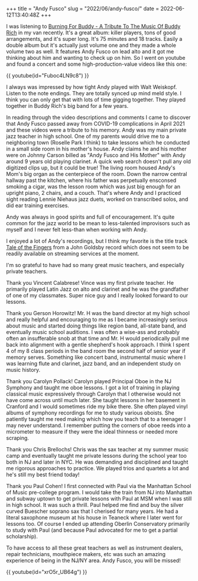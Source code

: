 +++
title = "Andy Fusco"
slug = "2022/06/andy-fusco/"
date = 2022-06-12T13:40:48Z
+++

I was listening to [Burning For Buddy - A Tribute To The Music Of Buddy Rich](https://album.link/y/OLAK5uy_nIOu1vSYSWDkpoT8_57Nh5MpRVf0TxDAo) in my van recently. It's a great album: killer players, tons of good arrangements, and it's super long. It's 75 minutes and 18 tracks. Easily a double album but it's actually just volume one and they made a whole volume two as well. It features Andy Fusco on lead alto and it got me thinking about him and wanting to check up on him. So I went on youtube and found a concert and some high-production-value videos like this one:

{{ youtube(id="Fuboc4LN9c8") }}

I always was impressed by how tight Andy played with Walt Weiskopf. Listen to the note endings. They are totally synced up mind meld style. I think you can only get that with lots of time gigging together. They played together in Buddy Rich's big band for a few years.

In reading through the video descriptions and comments I came to discover that Andy Fusco passed away from COVID-19 complications in April 2021 and these videos were a tribute to his memory. Andy was my main private jazz teacher in high school. One of my parents would drive me to a neighboring town (Roselle Park I think) to take lessons which he conducted in a small side room in his mother's house.  Andy claims he and his mother were on Johnny Carson billed as "Andy Fusco and His Mother" with Andy around 9 years old playing clarinet. A quick web search doesn't pull any old digitized clips up, but it could be true! The living room housed Andy's Mom's big organ as the centerpiece of the room. Down the narrow central hallway past the kitchen, where his father was perpetually ensconsed smoking a cigar, was the lesson room which was just big enough for an upright piano, 2 chairs, and a couch. That's where Andy and I practiced sight reading Lennie Niehaus jazz duets, worked on transcribed solos, and did ear training exercises.

Andy was always in good spirits and full of encouragement. It's quite common for the jazz world to be mean to less-talented improvisors such as myself and I never felt less-than when working with Andy.

I enjoyed a lot of Andy's recordings, but I think my favorite is the title track [Tale of the Fingers](https://www.discogs.com/release/7895801-John-Goldsby-Quartet-Tale-Of-The-Fingers) from a John Goldsby record which does not seem to be readily available on streaming services at the moment.

I'm so grateful to have had so many great music teachers, and especially private teachers.

Thank you Vincent Calabrese! Vince was my first private teacher. He primarily played Latin Jazz on alto and clarinet and he was the grandfather of one of my classmates. Super nice guy and I really looked forward to our lessons.

Thank you Gerson Horowitz! Mr. H was the band director at my high school and really helpful and encouraging to me as I became increasingly serious about music and started doing things like region band, all-state band, and eventually music school auditions. I was often a wise-ass and probably often an insufferable snob at that time and Mr. H would periodically pull me back into alignment with a gentle shepherd's hook approach. I think I spent 4 of my 8 class periods in the band room the second half of senior year if memory serves. Something like concert band, instrumental music where I was learning flute and clarinet, jazz band, and an independent study on music history.

Thank you Carolyn Pollack! Carolyn played Principal Oboe in the NJ Symphony and taught me oboe lessons. I got a lot of training in playing classical music expressively through Carolyn that I otherwise would not have come across until much later. She taught lessons in her basement in Cranford and I would sometimes ride my bike there. She often played vinyl albums of symphony recordings for me to study various oboists. She patiently taught me reed making which how you teach that to a teenager I may never understand. I remember putting the corners of oboe reeds into a micrometer to measure if they were the ideal thinness or needed more scraping.

Thank you Chris Brellochs! Chris was the sax teacher at my summer music camp and eventually taught me private lessons during the school year too both in NJ and later in NYC. He was demanding and disciplined and taught me rigorous approaches to practice. We played trios and quartets a lot and he's still my best friend today!

Thank you Paul Cohen! I first connected with Paul via the Manhattan School of Music pre-college program. I would take the train from NJ into Manhattan and subway uptown to get private lessons with Paul at MSM when I was still in high school. It was such a thrill. Paul helped me find and buy the silver curved Buescher soprano sax that I cherised for many years. He had a literal saxophone museum at his house in Teaneck where I later went for lessons too. Of course I ended up attending Oberlin Conservatory primarily to study with Paul (and because Paul advocated for me to get a partial scholarship).

To have access to all these great teachers as well as instrument dealers, repair technicians, mouthpiece makers, etc was such an amazing experience of being in the NJ/NY area. Andy Fusco, you will be missed!

{{ youtube(id="xrO5r_UB64g") }}

